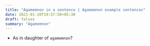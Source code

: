 ```yaml
---
title: "Agamemnon in a sentence | Agamemnon example sentences"
date: 2021-01-20T19:57:50+05:30
draft: falses
summary: "Agamemnon"
---
```

- As in daughter of `agamemnon`?
                 
